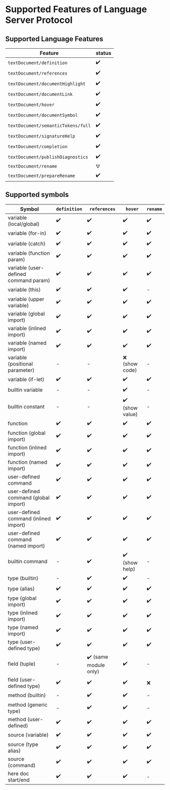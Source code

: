 # Supported Features of Language Server Protocol
## Supported Language Features

| **Feature**                          | **status** |
|--------------------------------------|------------|
| ``textDocument/definition``          | ✔️         |
| ``textDocument/references``          | ✔️         |
| ``textDocument/documentHighlight``   | ✔️         |
| ``textDocument/documentLink``        | ✔️         |
| ``textDocument/hover``               | ✔️         |
| ``textDocument/documentSymbol``      | ✔️         |
| ``textDocument/semanticTokens/full`` | ✔️         |
| ``textDocument/signatureHelp``       | ✔️         |
| ``textDocument/completion``          | ✔️         |
| ``textDocument/publishDiagnostics``  | ✔️         |
| ``textDocument/rename``              | ⛛          |
| ``textDocument/prepareRename``       | ✔️         |


## Supported symbols

| **Symbol**                            | ``definition`` | ``references``        | ``hover``       | ``rename`` |
|---------------------------------------|----------------|-----------------------|-----------------|------------|
| variable (local/global)               | ✔️             | ✔️                    | ✔️              | ✔️         |
| variable (for-in)                     | ✔️             | ✔️                    | ✔️              | ✔️         |
| variable (catch)                      | ✔️             | ✔️                    | ✔️              | ✔️         |
| variable (function param)             | ✔️             | ✔️                    | ✔️              | ✔️         |
| variable (user-defined command param) | ✔️             | ✔️                    | ✔️              | ✔️         |
| variable (this)                       | ✔️             | ✔️                    | ✔️              | -          |
| variable (upper variable)             | ✔️             | ✔️                    | ✔️              | ✔️         |
| variable (global import)              | ✔️             | ✔️                    | ✔️              | ✔️         |
| variable (inlined import)             | ✔️             | ✔️                    | ✔️              | ✔️         |
| variable (named import)               | ✔️             | ✔️                    | ✔️              | ✔️         |
| variable (positional parameter)       | -              | -                     | ❌ (show code)   | -          |
| variable (if-let)                     | ✔️             | ✔️                    | ✔️              | ✔️         |
| builtin variable                      | -              | -                     | ✔️              | -          |
| builtin constant                      | -              | -                     | ✔️ (show value) | -          |
| function                              | ✔️             | ✔️                    | ✔️              | ✔️         |
| function (global import)              | ✔️             | ✔️                    | ✔️              | ✔️         |
| function (inlined import)             | ✔️             | ✔️                    | ✔️              | ✔️         |
| function (named import)               | ✔️             | ✔️                    | ✔️              | ✔️         |
| user-defined command                  | ✔️             | ✔️                    | ✔️              | ✔️         |
| user-defined command (global import)  | ✔️             | ✔️                    | ✔️              | ✔️         |
| user-defined command (inlined import) | ✔️             | ✔️️                   | ✔️              | ✔️         |
| user-defined command (named import)   | ✔️             | ✔️️️                  | ✔️️             | ✔️         |
| builtin command                       | -              | ✔️                    | ✔️️ (show help) | -          |
| type (builtin)                        | -              | ✔️️️                  | ✔️️️            | -          |
| type (alias)                          | ✔️             | ✔️                    | ✔️              | ✔️         |
| type (global import)                  | ✔️             | ✔️                    | ✔️              | ✔️         |
| type (inlined import)                 | ✔️             | ✔️️                   | ✔️              | ✔️         |
| type (named import)                   | ✔️             | ✔️                    | ✔️              | ✔️         |
| type (user-defined type)              | ✔️             | ✔️                    | ✔️              | ✔️         |
| field (tuple)                         | -              | ✔️ (same module only) | ✔️              | -          |
| field (user-defined type)             | ✔️             | ✔️                    | ✔️              | ❌          |
| method (builtin)                      | -              | ✔️                    | ✔️              | -          |
| method (generic type)                 | -              | ✔️                    | ✔️              | -          |
| method (user-defined)                 | ✔️             | ✔️                    | ✔️              | ✔️         |
| source (variable)                     | ✔️             | ✔️                    | ✔️              | ✔️         |
| source (type alias)                   | ✔️             | ✔️                    | ✔️              | ✔️         |
| source (command)                      | ✔️             | ✔️                    | ✔️              | ✔️         |
| here doc start/end                    | ✔️             | ✔️                    | ✔️              | -          |